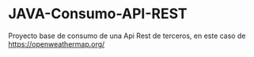 # JAVA-Consumo-API-REST

Proyecto base de consumo de una Api Rest de terceros, en este caso de https://openweathermap.org/
